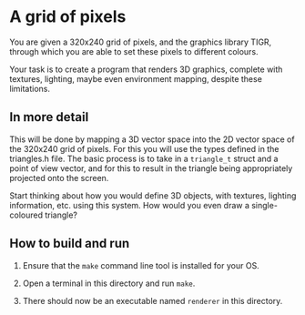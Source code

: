 # A grid of pixels

You are given a 320x240 grid of pixels, and the graphics library TIGR, through which you are able to set these pixels to different colours.

Your task is to create a program that renders 3D graphics, complete with textures, lighting, maybe even environment mapping, despite these limitations. 

## In more detail

This will be done by mapping a 3D vector space into the 2D vector space of the 320x240 grid of pixels. For this you will use the types defined in the triangles.h file. The basic process is to take in a `triangle_t` struct and a point of view vector, and for this to result in the triangle being appropriately projected onto the screen.

Start thinking about how you would define 3D objects, with textures, lighting information, etc. using this system. How would you even draw a single-coloured triangle?

## How to build and run

1. Ensure that the `make` command line tool is installed for your OS.

2. Open a terminal in this directory and run `make`.

3. There should now be an executable named `renderer` in this directory.